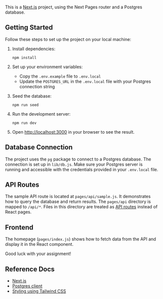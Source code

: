 This is a [Next.js](https://nextjs.org/) project, using the Next Pages router and a Postgres database.

## Getting Started

Follow these steps to set up the project on your local machine:

1. Install dependencies:
   ```
   npm install
   ```

1. Set up your environment variables:
   - Copy the `.env.example` file to `.env.local`
   - Update the `POSTGRES_URL` in the `.env.local` file with your Postgres connection string

1. Seed the database:
   ```
   npm run seed
   ```

1. Run the development server:
   ```
   npm run dev
   ```

1. Open [http://localhost:3000](http://localhost:3000) in your browser to see the result.

## Database Connection

The project uses the `pg` package to connect to a Postgres database. The connection is set up in `lib/db.js`. Make sure your Postgres server is running and accessible with the credentials provided in your `.env.local` file.

## API Routes

The sample API route is located at `pages/api/sample.js`. It demonstrates how to query the database and return results. The `pages/api` directory is mapped to `/api/*`. Files in this directory are treated as [API routes](https://nextjs.org/docs/api-routes/introduction) instead of React pages.


## Frontend

The homepage (`pages/index.js`) shows how to fetch data from the API and display it in the React component.

Good luck with your assignment!


## Reference Docs

- [Next.js](https://nextjs.org/docs)
- [Postgres client](https://node-postgres.com/features/queries)
- [Styling using Tailwind CSS](https://tailwindcss.com/docs/utility-first)
